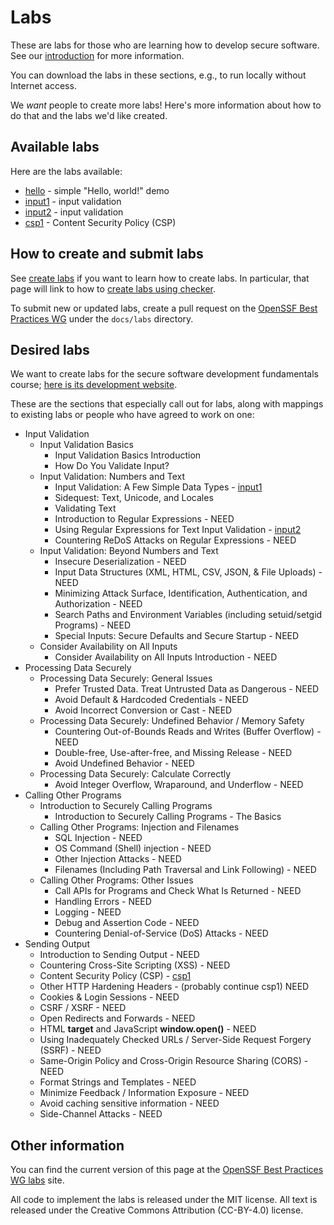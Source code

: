 # Labs

These are labs for those who are learning how to develop secure software.
See our [introduction](introduction) for more information.

You can download the labs in these sections, e.g., to run locally
without Internet access.

We *want* people to create more labs! Here's more information about
how to do that and the labs we'd like created.

## Available labs

Here are the labs available:

* [hello](hello.html) - simple "Hello, world!" demo
* [input1](input1.html) - input validation
* [input2](input2.html) - input validation
* [csp1](csp1.html) - Content Security Policy (CSP)

## How to create and submit labs

See [create labs](create_labs) if you want to learn how to create labs.
In particular, that page will link to how to
[create labs using checker](create_checker).

To submit new or updated labs, create a pull request on the
[OpenSSF Best Practices WG](https://github.com/ossf/wg-best-practices-os-developers/)
under the `docs/labs` directory.

## Desired labs

We want to create labs for the secure software development
fundamentals course;
[here is its development website](https://github.com/ossf/secure-sw-dev-fundamentals).

These are the sections that especially call out for labs, along with
mappings to existing labs or people who have agreed to work on one:

* Input Validation
  * Input Validation Basics
    * Input Validation Basics Introduction
    * How Do You Validate Input?
  * Input Validation: Numbers and Text
    * Input Validation: A Few Simple Data Types - [input1](input1.html)
    * Sidequest: Text, Unicode, and Locales
    * Validating Text
    * Introduction to Regular Expressions - NEED
    * Using Regular Expressions for Text Input Validation - [input2](input2.html)
    * Countering ReDoS Attacks on Regular Expressions - NEED
  * Input Validation: Beyond Numbers and Text
    * Insecure Deserialization - NEED
    * Input Data Structures (XML, HTML, CSV, JSON, & File Uploads) - NEED
    * Minimizing Attack Surface, Identification, Authentication, and Authorization - NEED
    * Search Paths and Environment Variables (including setuid/setgid Programs) - NEED
    * Special Inputs: Secure Defaults and Secure Startup - NEED
  * Consider Availability on All Inputs
    * Consider Availability on All Inputs Introduction - NEED
* Processing Data Securely
  * Processing Data Securely: General Issues
    * Prefer Trusted Data. Treat Untrusted Data as Dangerous - NEED
    * Avoid Default & Hardcoded Credentials - NEED
    * Avoid Incorrect Conversion or Cast - NEED
  * Processing Data Securely: Undefined Behavior / Memory Safety
    * Countering Out-of-Bounds Reads and Writes (Buffer Overflow) - NEED
    * Double-free, Use-after-free, and Missing Release - NEED
    * Avoid Undefined Behavior - NEED
  * Processing Data Securely: Calculate Correctly
    * Avoid Integer Overflow, Wraparound, and Underflow - NEED
* Calling Other Programs
  * Introduction to Securely Calling Programs
    * Introduction to Securely Calling Programs - The Basics
  * Calling Other Programs: Injection and Filenames
    * SQL Injection - NEED
    * OS Command (Shell) injection - NEED
    * Other Injection Attacks - NEED
    * Filenames (Including Path Traversal and Link Following) - NEED
  * Calling Other Programs: Other Issues
    * Call APIs for Programs and Check What Is Returned - NEED
    * Handling Errors - NEED
    * Logging - NEED
    * Debug and Assertion Code - NEED
    * Countering Denial-of-Service (DoS) Attacks - NEED
* Sending Output
  * Introduction to Sending Output - NEED
  * Countering Cross-Site Scripting (XSS) - NEED
  * Content Security Policy (CSP) - [csp1](csp1.html)
  * Other HTTP Hardening Headers - (probably continue csp1) NEED
  * Cookies & Login Sessions - NEED
  * CSRF / XSRF - NEED
  * Open Redirects and Forwards - NEED
  * HTML **target** and JavaScript **window.open()** - NEED
  * Using Inadequately Checked URLs / Server-Side Request Forgery (SSRF) - NEED
  * Same-Origin Policy and Cross-Origin Resource Sharing (CORS) - NEED
  * Format Strings and Templates - NEED
  * Minimize Feedback / Information Exposure - NEED
  * Avoid caching sensitive information - NEED
  * Side-Channel Attacks - NEED

## Other information

You can find the current version of this page at the
[OpenSSF Best Practices WG labs](https://best.openssf.org/labs/) site.

All code to implement the labs is released under the MIT license.
All text is released under the Creative Commons Attribution (CC-BY-4.0)
license.
